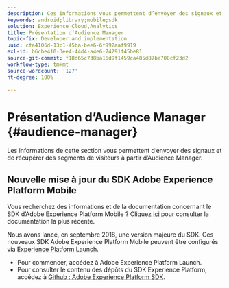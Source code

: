 ```yaml
---
description: Ces informations vous permettent d’envoyer des signaux et de récupérer des segments de visiteurs à partir d’Audience Manager.
keywords: android;library;mobile;sdk
solution: Experience Cloud,Analytics
title: Présentation d’Audience Manager
topic-fix: Developer and implementation
uuid: cfa4106d-13c1-45ba-bee6-6f992aaf9919
exl-id: b6cbe410-3ee4-44d4-a4e6-74291f45be81
source-git-commit: f18d65c738ba16d9f1459ca485d87be708cf23d2
workflow-type: tm+mt
source-wordcount: '127'
ht-degree: 100%

---
```


# Présentation d’Audience Manager {#audience-manager}

Les informations de cette section vous permettent d’envoyer des signaux et de récupérer des segments de visiteurs à partir d’Audience Manager.

## Nouvelle mise à jour du SDK Adobe Experience Platform Mobile

Vous recherchez des informations et de la documentation concernant le SDK d’Adobe Experience Platform Mobile ? Cliquez [ici](https://aep-sdks.gitbook.io/docs/) pour consulter la documentation la plus récente.

Nous avons lancé, en septembre 2018, une version majeure du SDK. Ces nouveaux SDK Adobe Experience Platform Mobile peuvent être configurés via [Experience Platform Launch](https://www.adobe.com/fr/experience-platform/launch.html).

* Pour commencer, accédez à Adobe Experience Platform Launch.
* Pour consulter le contenu des dépôts du SDK Experience Platform, accédez à [Github : Adobe Experience Platform SDK](https://github.com/Adobe-Marketing-Cloud/acp-sdks).
